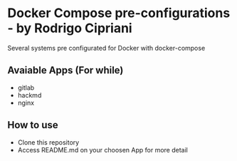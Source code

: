 # Docker Compose pre-configurations - by Rodrigo Cipriani

Several systems pre configurated for Docker with docker-compose

## Avaiable Apps (For while)

- gitlab
- hackmd
- nginx

## How to use

- Clone this repository
- Access README.md on your choosen App for more detail